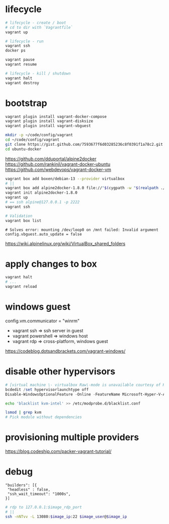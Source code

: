 # lifecycle

```bash
# lifecycle - create / boot
# cd to dir with `Vagrantfile`
vagrant up

# lifecycle - run
vagrant ssh
docker ps

vagrant pause
vagrant resume

# lifecycle - kill / shutdown
vagrant halt
vagrant destroy
```

# bootstrap

```bash
vagrant plugin install vagrant-docker-compose
vagrant plugin install vagrant-disksize
vagrant plugin install vagrant-vbguest

mkdir -p ~/code/config/vagrant
cd ~/code/config/vagrant
git clone https://gist.github.com/7593677f6d03285236c8f0391f1a78c2.git ubuntu-docker
cd ubuntu-docker
```

https://github.com/dduportal/alpine2docker
https://github.com/rankinjl/vagrant-docker-ubuntu
https://github.com/webdevops/vagrant-docker-vm

```bash
vagrant box add boxen/debian-13 --provider virtualbox
# ||
vagrant box add alpine2docker-1.8.0 file://"$(cygpath -w "$(realpath ./alpine2docker-1.8.0.box)")"
vagrant init alpine2docker-1.8.0
vagrant up
# == ssh alpine@127.0.0.1 -p 2222
vagrant ssh

# Validation
vagrant box list
```

```Vagrantfile
# Solves error: mounting /dev/loop0 on /mnt failed: Invalid argument
config.vbguest.auto_update = false
```

https://wiki.alpinelinux.org/wiki/VirtualBox_shared_folders

# apply changes to box

```bash
vagrant halt
# ...
vagrant reload
```

# windows guest

config.vm.communicator = "winrm"

- vagrant ssh => ssh server in guest
- vagrant powershell => windows host
- vagrant rdp => cross-platform, windows guest

https://codeblog.dotsandbrackets.com/vagrant-windows/

# disable other hypervisors

```ps1
# [virtual machine \- virtualbox Raw\-mode is unavailable courtesy of Hyper\-V windows 10 \- Stack Overflow](https://stackoverflow.com/a/51200509)
bcdedit /set hypervisorlaunchtype off
Disable-WindowsOptionalFeature -Online -FeatureName Microsoft-Hyper-V-All
```

```bash
echo 'blacklist kvm-intel' >> /etc/modprobe.d/blacklist.conf
```

<!-- @Validation -->
```bash
lsmod | grep kvm
# Pick module without dependencies
```

# provisioning multiple providers

https://blog.codeship.com/packer-vagrant-tutorial/

# debug

```
"builders": [{
 "headless" : false,
 "ssh_wait_timeout": "1000s",
}]
```

```bash
# rdp to 127.0.0.1:$image_rdp_port
# ||
ssh -nNTvv -L 13080:$image_ip:22 $image_user@$image_ip
```


